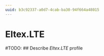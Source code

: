 ```yaml
---
uuid: b3c92337-a0d7-4cab-ba30-94f664a48015
---
```



# Eltex.LTE


#TODO: ## Describe *Eltex.LTE* profile

